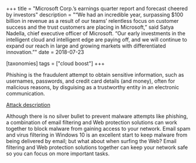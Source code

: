 +++
title = "Microsoft Corp.’s earnings quarter report and forecast cheered by investors"
description = "“We had an incredible year, surpassing $100 billion in revenue as a result of our teams’ relentless focus on customer success and the trust customers are placing in Microsoft,” said Satya Nadella, chief executive officer of Microsoft. “Our early investments in the intelligent cloud and intelligent edge are paying off, and we will continue to expand our reach in large and growing markets with differentiated innovation.”"
date = 2018-07-23

[taxonomies]
tags = ["cloud boost"]
+++

Phishing is the fraudulent attempt to obtain sensitive information, such
as usernames, passwords, and credit card details (and money), often for
malicious reasons, by disguising as a trustworthy entity in an
electronic communication.

[Attack
description](https://www.avanan.com/resources/zerofont-phishing-attack)

Although there is no silver bullet to prevent malware attempts like
phishing, a combination of email filtering and Web protection solutions
can work together to block malware from gaining access to your network.
Email spam and virus filtering in Windows 10 is an excellent start to
keep malware from being delivered by email; but what about when surfing
the Web? Email filtering and Web protection solutions together can
keep your network safe so you can focus on more important tasks.
